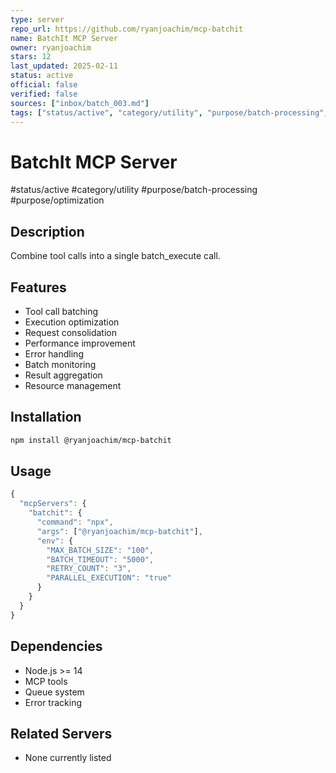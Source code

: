 ```yaml
---
type: server
repo_url: https://github.com/ryanjoachim/mcp-batchit
name: BatchIt MCP Server
owner: ryanjoachim
stars: 12
last_updated: 2025-02-11
status: active
official: false
verified: false
sources: ["inbox/batch_003.md"]
tags: ["status/active", "category/utility", "purpose/batch-processing", "purpose/optimization"]
---
```


# BatchIt MCP Server

#status/active #category/utility #purpose/batch-processing #purpose/optimization

## Description

Combine tool calls into a single batch_execute call.

## Features

- Tool call batching
- Execution optimization
- Request consolidation
- Performance improvement
- Error handling
- Batch monitoring
- Result aggregation
- Resource management

## Installation

```bash
npm install @ryanjoachim/mcp-batchit
```

## Usage

```javascript
{
  "mcpServers": {
    "batchit": {
      "command": "npx",
      "args": ["@ryanjoachim/mcp-batchit"],
      "env": {
        "MAX_BATCH_SIZE": "100",
        "BATCH_TIMEOUT": "5000",
        "RETRY_COUNT": "3",
        "PARALLEL_EXECUTION": "true"
      }
    }
  }
}
```

## Dependencies

- Node.js >= 14
- MCP tools
- Queue system
- Error tracking

## Related Servers

- None currently listed